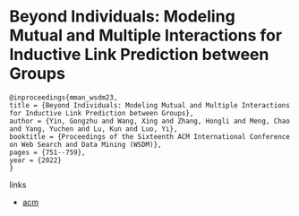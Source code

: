 # Beyond Individuals: Modeling Mutual and Multiple Interactions for Inductive Link Prediction between Groups

```
@inproceedings{mman_wsdm23,
title = {Beyond Individuals: Modeling Mutual and Multiple Interactions for Inductive Link Prediction between Groups},
author = {Yin, Gongzhu and Wang, Xing and Zhang, Hongli and Meng, Chao and Yang, Yuchen and Lu, Kun and Luo, Yi},
booktitle = {Proceedings of the Sixteenth ACM International Conference on Web Search and Data Mining (WSDM)},
pages = {751--759},
year = {2022}
}
```

links
- [acm](https://dl.acm.org/doi/10.1145/3539597.3570448)
